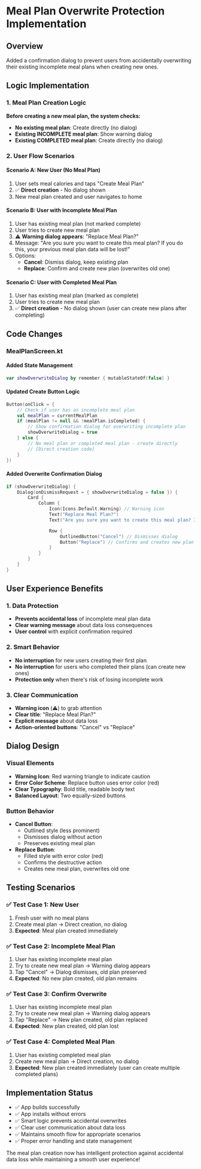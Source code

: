 # Meal Plan Overwrite Protection Implementation

## Overview

Added a confirmation dialog to prevent users from accidentally overwriting their existing incomplete meal plans when creating new ones.

## Logic Implementation

### 1. Meal Plan Creation Logic

**Before creating a new meal plan, the system checks:**

- **No existing meal plan**: Create directly (no dialog)
- **Existing INCOMPLETE meal plan**: Show warning dialog
- **Existing COMPLETED meal plan**: Create directly (no dialog)

### 2. User Flow Scenarios

#### Scenario A: New User (No Meal Plan)

1. User sets meal calories and taps "Create Meal Plan"
2. ✅ **Direct creation** - No dialog shown
3. New meal plan created and user navigates to home

#### Scenario B: User with Incomplete Meal Plan

1. User has existing meal plan (not marked complete)
2. User tries to create new meal plan
3. ⚠️ **Warning dialog appears**: "Replace Meal Plan?"
4. Message: "Are you sure you want to create this meal plan? If you do this, your previous meal plan data will be lost!"
5. Options:
   - **Cancel**: Dismiss dialog, keep existing plan
   - **Replace**: Confirm and create new plan (overwrites old one)

#### Scenario C: User with Completed Meal Plan

1. User has existing meal plan (marked as complete)
2. User tries to create new meal plan
3. ✅ **Direct creation** - No dialog shown (user can create new plans after completing)

## Code Changes

### MealPlanScreen.kt

#### Added State Management

```kotlin
var showOverwriteDialog by remember { mutableStateOf(false) }
```

#### Updated Create Button Logic

```kotlin
Button(onClick = {
    // Check if user has an incomplete meal plan
    val mealPlan = currentMealPlan
    if (mealPlan != null && !mealPlan.isCompleted) {
        // Show confirmation dialog for overwriting incomplete plan
        showOverwriteDialog = true
    } else {
        // No meal plan or completed meal plan - create directly
        // [Direct creation code]
    }
})
```

#### Added Overwrite Confirmation Dialog

```kotlin
if (showOverwriteDialog) {
    Dialog(onDismissRequest = { showOverwriteDialog = false }) {
        Card {
            Column {
                Icon(Icons.Default.Warning) // Warning icon
                Text("Replace Meal Plan?")
                Text("Are you sure you want to create this meal plan? If you do this, your previous meal plan data will be lost!")

                Row {
                    OutlinedButton("Cancel") // Dismisses dialog
                    Button("Replace") // Confirms and creates new plan
                }
            }
        }
    }
}
```

## User Experience Benefits

### 1. Data Protection

- **Prevents accidental loss** of incomplete meal plan data
- **Clear warning message** about data loss consequences
- **User control** with explicit confirmation required

### 2. Smart Behavior

- **No interruption** for new users creating their first plan
- **No interruption** for users who completed their plans (can create new ones)
- **Protection only** when there's risk of losing incomplete work

### 3. Clear Communication

- **Warning icon** (⚠️) to grab attention
- **Clear title**: "Replace Meal Plan?"
- **Explicit message** about data loss
- **Action-oriented buttons**: "Cancel" vs "Replace"

## Dialog Design

### Visual Elements

- **Warning Icon**: Red warning triangle to indicate caution
- **Error Color Scheme**: Replace button uses error color (red)
- **Clear Typography**: Bold title, readable body text
- **Balanced Layout**: Two equally-sized buttons

### Button Behavior

- **Cancel Button**:
  - Outlined style (less prominent)
  - Dismisses dialog without action
  - Preserves existing meal plan
- **Replace Button**:
  - Filled style with error color (red)
  - Confirms the destructive action
  - Creates new meal plan, overwrites old one

## Testing Scenarios

### ✅ Test Case 1: New User

1. Fresh user with no meal plans
2. Create meal plan → Direct creation, no dialog
3. **Expected**: Meal plan created immediately

### ✅ Test Case 2: Incomplete Meal Plan

1. User has existing incomplete meal plan
2. Try to create new meal plan → Warning dialog appears
3. Tap "Cancel" → Dialog dismisses, old plan preserved
4. **Expected**: No new plan created, old plan remains

### ✅ Test Case 3: Confirm Overwrite

1. User has existing incomplete meal plan
2. Try to create new meal plan → Warning dialog appears
3. Tap "Replace" → New plan created, old plan replaced
4. **Expected**: New plan created, old plan lost

### ✅ Test Case 4: Completed Meal Plan

1. User has existing completed meal plan
2. Create new meal plan → Direct creation, no dialog
3. **Expected**: New plan created immediately (user can create multiple completed plans)

## Implementation Status

- ✅ App builds successfully
- ✅ App installs without errors
- ✅ Smart logic prevents accidental overwrites
- ✅ Clear user communication about data loss
- ✅ Maintains smooth flow for appropriate scenarios
- ✅ Proper error handling and state management

The meal plan creation now has intelligent protection against accidental data loss while maintaining a smooth user experience!
